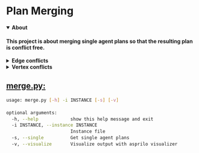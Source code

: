 # Plan Merging
<details open><summary><strong>About</strong></summary>

#### This project is about merging single agent plans so that the resulting plan is conflict free.
<details><summary><strong>Edge conflicts</strong></summary>

- Happen if two agents move along the same edge at the same time (left GIF).
- Can be resolved by doing a sidestep or taking alternative routes (right GIF) or by switching plans (middle GIF, anonymous MAPF).
  
![alt text](https://github.com/J-Behrens/plan-merging/blob/main/Test-Instances/Edge-Conflicts/4x2_edge.gif "unmerged and merged plan animation")

</details>

<details><summary><strong>Vertex conflicts</strong></summary>

- Happen if multiple agents are at the same vertex at the same time (left GIF).
- Can be resolved by letting agents wait (right GIF) or by taking alternative routes.
![alt text](https://github.com/J-Behrens/plan-merging/blob/main/Test-Instances/Vertex-Conflicts/3x4_unequal/3x4_unequal.gif "unmerged and merged plan animation")

</details>

</details>

## [merge.py:](merge.py)
```sh
usage: merge.py [-h] -i INSTANCE [-s] [-v]

optional arguments:
  -h, --help            show this help message and exit
  -i INSTANCE, --instance INSTANCE
                        Instance file
  -s, --single          Get single agent plans
  -v, --visualize       Visualize output with asprilo visualizer
```
